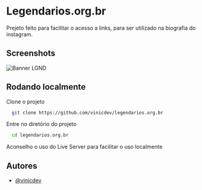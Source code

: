 # Legendarios.org.br

Prejeto feito para facilitar o acesso a links, para ser utilizado na biografia do instagram.

## Screenshots

![Banner LGND](https://i.imgur.com/g1Jw8Q3.png)


## Rodando localmente

Clone o projeto

```bash
  git clone https://github.com/vinicdev/legendarios.org.br
```

Entre no diretório do projeto

```bash
  cd legendarios.org.br
```

Aconselho o uso do Live Server para facilitar o uso localmente



## Autores

- [@vinicdev](https://www.github.com/vinicdev)

